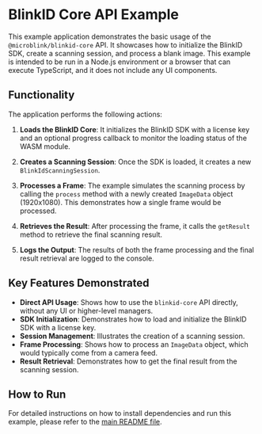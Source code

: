 # BlinkID Core API Example

This example application demonstrates the basic usage of the `@microblink/blinkid-core` API. It showcases how to initialize the BlinkID SDK, create a scanning session, and process a blank image. This example is intended to be run in a Node.js environment or a browser that can execute TypeScript, and it does not include any UI components.

## Functionality

The application performs the following actions:

1.  **Loads the BlinkID Core**: It initializes the BlinkID SDK with a license key and an optional progress callback to monitor the loading status of the WASM module.

2.  **Creates a Scanning Session**: Once the SDK is loaded, it creates a new `BlinkIdScanningSession`.

3.  **Processes a Frame**: The example simulates the scanning process by calling the `process` method with a newly created `ImageData` object (1920x1080). This demonstrates how a single frame would be processed.

4.  **Retrieves the Result**: After processing the frame, it calls the `getResult` method to retrieve the final scanning result.

5.  **Logs the Output**: The results of both the frame processing and the final result retrieval are logged to the console.

## Key Features Demonstrated

- **Direct API Usage**: Shows how to use the `blinkid-core` API directly, without any UI or higher-level managers.
- **SDK Initialization**: Demonstrates how to load and initialize the BlinkID SDK with a license key.
- **Session Management**: Illustrates the creation of a scanning session.
- **Frame Processing**: Shows how to process an `ImageData` object, which would typically come from a camera feed.
- **Result Retrieval**: Demonstrates how to get the final result from the scanning session.

## How to Run

For detailed instructions on how to install dependencies and run this example, please refer to the [main README file](./../README.md).
